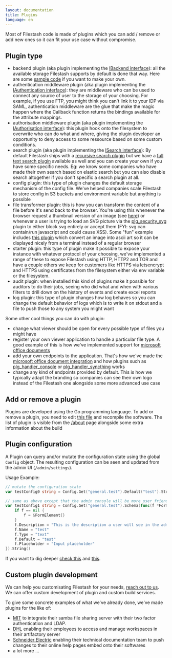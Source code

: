 ```yaml
---
layout: documentation
title: Plugins
language: en
---
```


<style>
.banner { display: none }
</style>

Most of Filestash code is made of plugins which you can add / remove or add new ones so it can fit your use case without compromise.

## Plugin type

- backend plugin (aka plugin implementing the [IBackend interface](https://github.com/mickael-kerjean/filestash/blob/master/server/common/types.go#L11-L21)): all the available storage Filestash supports by default is done that way. Here are some [sample code](https://github.com/mickael-kerjean/filestash/tree/master/server/plugin) if you want to make your own.
- authentication middleware plugin (aka plugin implementing the [IAuthentication interface](https://github.com/mickael-kerjean/filestash/blob/master/server/common/types.go#L23-L27)): they are middleware who can be used to connect any source of user to the storage of your choosing. For example, if you use FTP, you might think you can't link it to your IDP via SAML, authentication middleware are the glue that make the magic happen where the Callback function returns the bindings available for the attribute mappings.
- authorisation middleware plugin (aka plugin implementing the [IAuthorisation interface](https://github.com/mickael-kerjean/filestash/blob/master/server/common/types.go#L29-L37)): this plugin hook onto the filesystem to overwrite who can do what and where, giving the plugin developer an opportunity to deny access to some ressource based on some custom conditions.
- search plugin (aka plugin implementing the [ISearch interface](https://github.com/mickael-kerjean/filestash/blob/master/server/common/types.go#L44-L46)): By default Filestash ships with a [recursive search plugin](https://github.com/mickael-kerjean/filestash/tree/master/server/plugin/plg_search_stateless) but we have a [full text search plugin](https://github.com/mickael-kerjean/filestash/tree/master/server/plugin/plg_search_sqlitefts) available as well and you can create your own if you have some specific needs. Eg: we know some companies who have made their own search based on elastic search but you can also disable search altogether if you don't specific a search plugin at all.
- config plugin: this type of plugin changes the default storage mechanism of the config file. We've helped companies scale Filestash to store config in S3 buckets and environment variable but anything is possible
- file transformer plugin: this is how you can transform the content of a file before it's send back to the browser. You're using this whenever the browser request a thumbnail version of an image (see [here](https://github.com/mickael-kerjean/filestash/blob/master/server/plugin/plg_image_thumbnail/index.go)) or whenever a user is trying to load an SVG picture via the [plg_security_svg](https://github.com/mickael-kerjean/filestash/blob/master/server/plugin/plg_security_svg/index.go) plugin to either block svg entirely or accept them (FYI: svg can contain/run javascript and could cause XSS). Some "fun" example includes [this plugin](https://github.com/mickael-kerjean/filestash/blob/master/server/plugin/plg_image_ascii/index.go) which convert an image into ascii art so it can be displayed nicely from a terminal instead of a regular browser
- starter plugin: this type of plugin make it possible to expose your instance with whatever protocol of your choosing, we've implemented a range of these to expose Filestash using HTTP, HTTP2 and TOR and have a couple others we keep for customers like HTTPS via letsencrypt and HTTPS using certificates from the filesystem either via env variable or the filesystem.
- audit plugin: when installed this kind of plugins make it possible for auditors to do their jobs, seeing who did what and when with various filters to drill down on the history of events and create excel reports
- log plugin: this type of plugin changes how log behaves so you can change the default behavior of logs which is to write it on stdout and a file to push those to any system you might want

Some other cool things you can do with plugin:
- change what viewer should be open for every possible type of files you might have
- register your own viewer application to handle a particular file type. A good example of this is how we've implemented support for [microsoft office documents](https://github.com/mickael-kerjean/filestash/tree/master/server/plugin/plg_editor_onlyoffice)
- add your own endpoints to the application. That's how we've made the [microsoft office document integration](https://github.com/mickael-kerjean/filestash/tree/master/server/plugin/plg_editor_onlyoffice) and how plugins such as [plg_handler_console](https://github.com/mickael-kerjean/filestash/tree/master/server/plugin/plg_handler_console) or [plg_handler_syncthing](https://github.com/mickael-kerjean/filestash/tree/master/server/plugin/plg_handler_syncthing) works
- change any kind of endpoints provided by default. This is how we typically adapt the branding so companies can see their own logo instead of the Filestash one alongside some more advanced use case

## Add or remove a plugin

Plugins are developed using the Go programming language. To add or remove a plugin, you need to edit [this file](https://github.com/mickael-kerjean/filestash/blob/master/server/plugin/index.go) and recompile the software. The list of plugin is visible from the [/about](https://demo.filestash.app/about) page alongside some extra information about the build

## Plugin configuration

A Plugin can query and/or mutate the configuration state using the global `Config` object. The resulting configuration can be seen and updated from the admin UI (`/admin/settings`).

Usage Example:
``` go
// mutate the configuration state
var testConfig0 string = Config.Get("general.test").Default("test").String()

// same as above except that the admin console will be more user friendly
var testConfig1 string = Config.Get("general.test").Schema(func(f *FormElement) *FormElement {
	if f == nil {
		f = &FormElement{}
	}
    f.Description = "This is the description a user will see in the admin console"
	f.Name = "test"
	f.Type = "text"
    f.Default = "test"
    f.Placeholder = "Input placeholder"
}).String()
```
If you want to dig deeper [check this](https://github.com/mickael-kerjean/filestash/blob/master/server/plugin/plg_video_transcoder/index.go#L36-L68) and [this](https://github.com/mickael-kerjean/filestash/blob/master/server/common/config.go).


## Custom plugin development

We can help you customisating Filestash for your needs, [reach out to us](/pricing/?modal=enterprise). We can offer custom development of plugin and custom build services.

To give some concrete examples of what we've already done, we've made plugins for the like of:
- [MIT](https://www.media.mit.edu/posts/file-sharing/) to integrate their samba file sharing server with their two factor authentication and LDAP.
- [DHL](https://www.deutschepost.de/) enabling their employees to access and manage workspaces in their artifactory server
- [Schneider Electric](https://se.com/) enabling their technical documentation team to push changes to their online help pages embed onto their softwares
- a lot more ...
